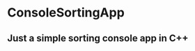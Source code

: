 # ConsoleSortingApp
<html>
  <body>
    <h2>Just a simple sorting console app in C++</h2>
  </body>
</html>
